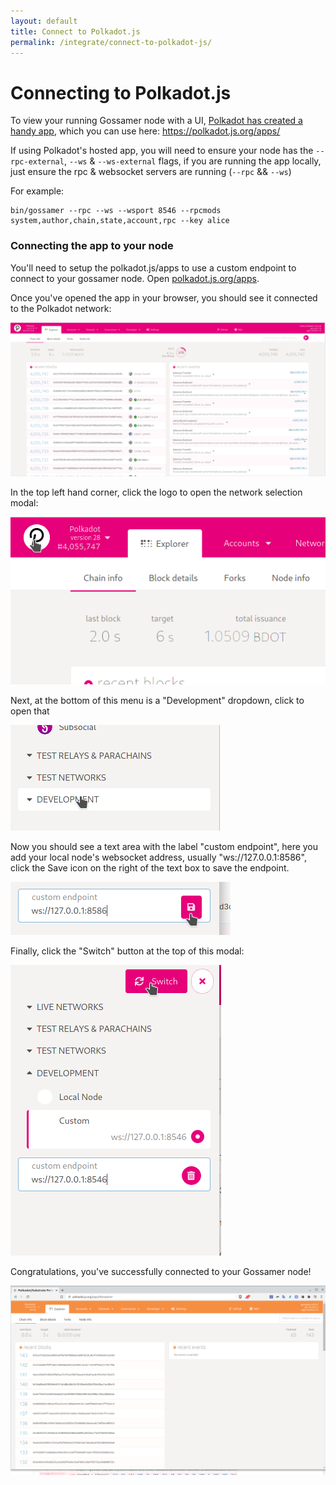 ```yaml
---
layout: default
title: Connect to Polkadot.js
permalink: /integrate/connect-to-polkadot-js/
---
```


# Connecting to Polkadot.js 

To view your running Gossamer node with a UI, <a target="_blank" rel="noopener noreferrer" href="https://github.com/polkadot-js/apps">Polkadot has created a handy app</a>, which you can use here: <a target="_blank" rel="noopener noreferrer" href="https://polkadot.js.org/apps/">https://polkadot.js.org/apps/</a>

If using Polkadot's hosted app, you will need to ensure your node has the `--rpc-external`, `--ws` & `--ws-external` flags, if you are running the app locally, just ensure the rpc & websocket servers are running (`--rpc` && `--ws`)

For example:
```
bin/gossamer --rpc --ws --wsport 8546 --rpcmods system,author,chain,state,account,rpc --key alice
```

### Connecting the app to your node

You'll need to setup the polkadot.js/apps to use a custom endpoint to connect to your gossamer node.  Open [polkadot.js.org/apps](https://polkadot.js.org/apps).

Once you've opened the app in your browser, you should see it connected to the Polkadot network: 

<img src= "../assets/tutorial/connect-1.png" />

In the top left hand corner, click the logo to open the network selection modal: 

<img src="../assets/tutorial/connect-2.png" />

Next, at the bottom of this menu is a "Development" dropdown, click to open that

<img src="../assets/tutorial/connect-3.png" />

Now you should see a text area with the label "custom endpoint", here you add your local node's websocket address, usually "ws://127.0.0.1:8586",
click the Save icon on the right of the text box to save the endpoint.

<img src="../assets/tutorial/connect-4.png" />

Finally, click the "Switch" button at the top of this modal:

<img src="../assets/tutorial/connect-5.png" />

Congratulations, you've successfully connected to your Gossamer node!

<img src="../assets/tutorial/connect-6.png" />
